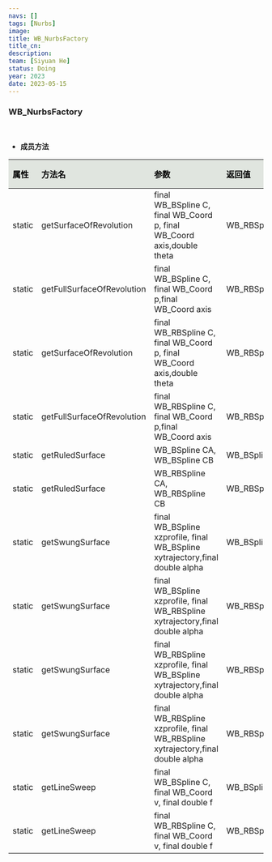 ```yaml
---
navs: []
tags: [Nurbs]
image:
title: WB_NurbsFactory
title_cn:
description: 
team: [Siyuan He]
status: Doing
year: 2023
date: 2023-05-15
---
```

<style>
table th:first-of-type {
width:5%;
}
table th:nth-of-type(2) {
width:20%;
}
table th:nth-of-type(3) {
width:30%;
}
table th:nth-of-type(4) {
width:30%;
}
table th:nth-of-type(5) {
width:8cm;
}
table th {
color: rgba(0,0,0)!important;
font-weight: bold; /*加粗*/
/* text-align: center !important; 内容居中，加上 !important 避免被 Markdown 样式覆盖 */
background: rgba(224,229,223,10)!important; /*背景色*/
}
</style>
            


### WB_NurbsFactory

<br>


- **成员方法**

| 属性     | 方法名                        | 参数                                                                             | 返回值                | 备注   |
|:-------|:---------------------------|:-------------------------------------------------------------------------------|:-------------------|:-----|
| static | getSurfaceOfRevolution     | final WB_BSpline C, final WB_Coord p, final WB_Coord axis,double theta         | WB_RBSplineSurface |      |
| static | getFullSurfaceOfRevolution | final WB_BSpline C, final WB_Coord p,final WB_Coord axis                       | WB_RBSplineSurface |      |
| static | getSurfaceOfRevolution     | final WB_RBSpline C, final WB_Coord p, final WB_Coord axis,double theta        | WB_RBSplineSurface |      |
| static | getFullSurfaceOfRevolution | final WB_RBSpline C, final WB_Coord p,final WB_Coord axis                      | WB_RBSplineSurface |      |
| static | getRuledSurface            | WB_BSpline CA, WB_BSpline CB                                                   | WB_BSplineSurface  |      |
| static | getRuledSurface            | WB_RBSpline CA, WB_RBSpline CB                                                 | WB_RBSplineSurface |      |
| static | getSwungSurface            | final WB_BSpline xzprofile, final WB_BSpline xytrajectory,final double alpha   | WB_BSplineSurface  |      |
| static | getSwungSurface            | final WB_BSpline xzprofile, final WB_RBSpline xytrajectory,final double alpha  | WB_RBSplineSurface |      |
| static | getSwungSurface            | final WB_RBSpline xzprofile, final WB_BSpline xytrajectory,final double alpha  | WB_RBSplineSurface |      |
| static | getSwungSurface            | final WB_RBSpline xzprofile, final WB_RBSpline xytrajectory,final double alpha | WB_RBSplineSurface |      |
| static | getLineSweep               | final WB_BSpline C, final WB_Coord v, final double f                           | WB_BSplineSurface  |      |
| static | getLineSweep               | final WB_RBSpline C, final WB_Coord v, final double f                          | WB_RBSplineSurface |      |